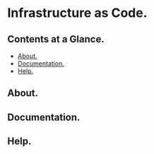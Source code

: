 # Infrastructure as Code.





## Contents at a Glance.
* [About.](#about)
* [Documentation.](#documentation)
* [Help.](#help)





## About.





## Documentation.





## Help.
